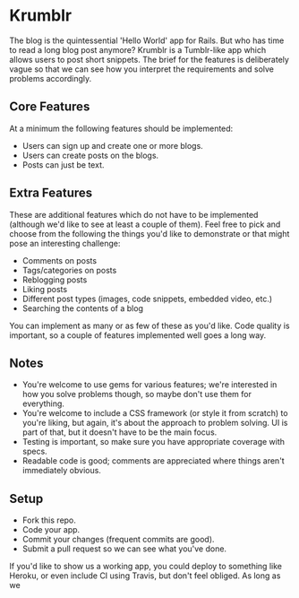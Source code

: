 # Krumblr

The blog is the quintessential 'Hello World' app for Rails. But who has time to
read a long blog post anymore? Krumblr is a Tumblr-like app which allows users
to post short snippets. The brief for the features is deliberately vague so
that we can see how you interpret the requirements and solve problems
accordingly.

## Core Features

At a minimum the following features should be implemented:

* Users can sign up and create one or more blogs.
* Users can create posts on the blogs.
* Posts can just be text.

## Extra Features

These are additional features which do not have to be implemented (although
we'd like to see at least a couple of them). Feel free to pick and choose from
the following the things you'd like to demonstrate or that might pose an
interesting challenge:

* Comments on posts
* Tags/categories on posts
* Reblogging posts
* Liking posts
* Different post types (images, code snippets, embedded video, etc.)
* Searching the contents of a blog

You can implement as many or as few of these as you'd like. Code quality is
important, so a couple of features implemented well goes a long way.

## Notes

* You're welcome to use gems for various features; we're interested in how you
  solve problems though, so maybe don't use them for everything.
* You're welcome to include a CSS framework (or style it from scratch) to
  you're liking, but again, it's about the approach to problem solving. UI
  is part of that, but it doesn't have to be the main focus.
* Testing is important, so make sure you have appropriate coverage with specs.
* Readable code is good; comments are appreciated where things aren't
  immediately obvious.

## Setup

* Fork this repo.
* Code your app.
* Commit your changes (frequent commits are good).
* Submit a pull request so we can see what you've done.

If you'd like to show us a working app, you could deploy to something like
Heroku, or even include CI using Travis, but don't feel obliged. As long as we
